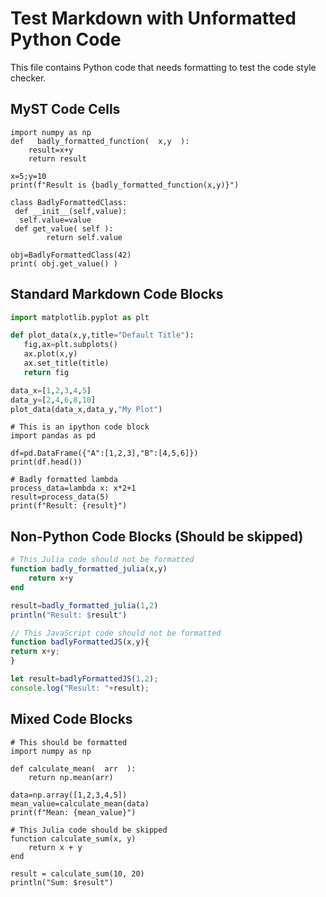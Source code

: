# Test Markdown with Unformatted Python Code

This file contains Python code that needs formatting to test the code style checker.

## MyST Code Cells

```{code-cell} python
import numpy as np
def   badly_formatted_function(  x,y  ):
    result=x+y
    return result

x=5;y=10
print(f"Result is {badly_formatted_function(x,y)}")
```

```{code-cell} python3
class BadlyFormattedClass:
 def __init__(self,value):
  self.value=value
 def get_value( self ):
        return self.value

obj=BadlyFormattedClass(42)
print( obj.get_value() )
```

## Standard Markdown Code Blocks

```python
import matplotlib.pyplot as plt

def plot_data(x,y,title="Default Title"):
   fig,ax=plt.subplots()
   ax.plot(x,y)
   ax.set_title(title)
   return fig

data_x=[1,2,3,4,5]
data_y=[2,4,6,8,10]
plot_data(data_x,data_y,"My Plot")
```

```ipython
# This is an ipython code block
import pandas as pd

df=pd.DataFrame({"A":[1,2,3],"B":[4,5,6]})
print(df.head())

# Badly formatted lambda
process_data=lambda x: x*2+1
result=process_data(5)
print(f"Result: {result}")
```

## Non-Python Code Blocks (Should be skipped)

```julia
# This Julia code should not be formatted
function badly_formatted_julia(x,y)
    return x+y
end

result=badly_formatted_julia(1,2)
println("Result: $result")
```

```javascript
// This JavaScript code should not be formatted
function badlyFormattedJS(x,y){
return x+y;
}

let result=badlyFormattedJS(1,2);
console.log("Result: "+result);
```

## Mixed Code Blocks

```{code-cell} ipython3
# This should be formatted
import numpy as np

def calculate_mean(  arr  ):
    return np.mean(arr)

data=np.array([1,2,3,4,5])
mean_value=calculate_mean(data)
print(f"Mean: {mean_value}")
```

```{code-cell} julia
# This Julia code should be skipped
function calculate_sum(x, y)
    return x + y
end

result = calculate_sum(10, 20)
println("Sum: $result")
```